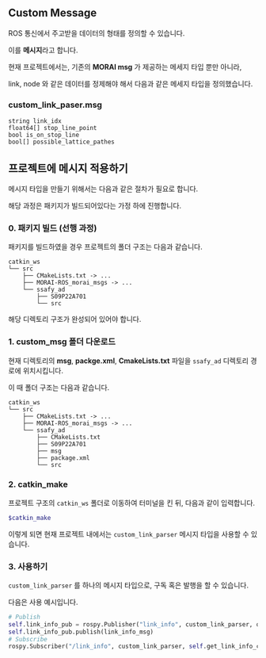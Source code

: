 ## Custom Message

ROS 통신에서 주고받을 데이터의 형태를 정의할 수 있습니다.

이를 **메시지**라고 합니다.

현재 프로젝트에서는, 기존의 **MORAI msg** 가 제공하는 메세지 타입 뿐만 아니라,

link, node 와 같은 데이터를 정제해야 해서 다음과 같은 메세지 타입을 정의했습니다.


### custom_link_paser.msg
```
string link_idx
float64[] stop_line_point
bool is_on_stop_line
bool[] possible_lattice_pathes
```
## 프로젝트에 메시지 적용하기

메시지 타입을 만들기 위해서는 다음과 같은 절차가 필요로 합니다.

해당 과정은 패키지가 빌드되어있다는 가정 하에 진행합니다.

### 0. 패키지 빌드 (선행 과정)

패키지를 빌드하였을 경우 프로젝트의 폴더 구조는 다음과 같습니다.

```
catkin_ws
└── src
    ├── CMakeLists.txt -> ...
    ├── MORAI-ROS_morai_msgs -> ...
    └── ssafy_ad
        ├── S09P22A701
        └── src
```
해당 디렉토리 구조가 완성되어 있어야 합니다.

### 1. custom_msg 폴더 다운로드

현재 디렉토리의 **msg**, **packge.xml**, **CmakeLists.txt** 파일을 `ssafy_ad` 디렉토리 경로에 위치시킵니다.

이 때 폴더 구조는 다음과 같습니다.
```
catkin_ws
└── src
    ├── CMakeLists.txt -> ...
    ├── MORAI-ROS_morai_msgs -> ...
    └── ssafy_ad
        ├── CMakeLists.txt
        ├── S09P22A701
        ├── msg
        ├── package.xml
        └── src
```

### 2. catkin_make

프로젝트 구조의 `catkin_ws` 폴더로 이동하여 터미널을 킨 뒤, 다음과 같이 입력합니다.

```bash
$catkin_make
```
이렇게 되면 현재 프로젝트 내에서는 `custom_link_parser` 메시지 타입을 사용할 수 있습니다.

### 3. 사용하기

`custom_link_parser` 를 하나의 메시지 타입으로, 구독 혹은 발행을 할 수 있습니다.

다음은 사용 예시입니다.

```python
# Publish
self.link_info_pub = rospy.Publisher("link_info", custom_link_parser, queue_size=1)
self.link_info_pub.publish(link_info_msg)
# Subscribe
rospy.Subscriber("/link_info", custom_link_parser, self.get_link_info_callback)
```